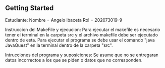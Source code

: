 ## Getting Started
Estudiante:
Nombre = Angelo Ibaceta
Rol = 202073019-9

Instruccion del MakeFile y ejecucion:
Para ejecutar el makefile es necesario tener el terminal en la carpeta src y el archivo makefile debe ser ejecutado dentro de esta.
Para ejecutar el programa se debe usar el comando "java JavaQuest" en la terminal dentro de la carpeta "src".

Intrucciones del programa y suposiciones:
Se asume que no se entregaran datos incorrectos a los que se piden o datos que no corresponden.

